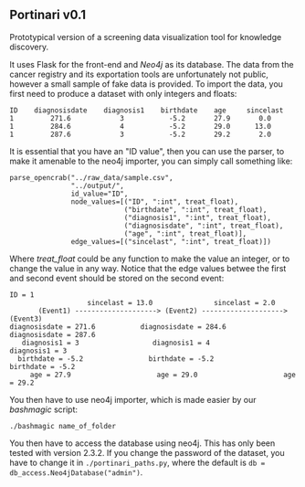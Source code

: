 ## Portinari v0.1

Prototypical version of a screening data visualization tool for knowledge discovery. 

It uses Flask for the front-end and *Neo4j* as its database. The data from the cancer registry and its exportation tools are unfortunately not public, however a small sample of fake data is provided. To import the data, you first need to produce a dataset with only integers and floats:


    ID    diagnosisdate    diagnosis1    birthdate    age     sincelast
    1         271.6            3           -5.2       27.9       0.0
    1         284.6            4           -5.2       29.0      13.0
    1         287.6            3           -5.2       29.2       2.0
    
    
It is essential that you have an "ID value", then you can use the parser, to make it amenable to the neo4j importer, you can simply call something like:


    parse_opencrab("../raw_data/sample.csv",
                   "../output/",
                   id_value="ID",
                   node_values=[("ID", ":int", treat_float),
                                ("birthdate", ":int", treat_float),
                                ("diagnosis1", ":int", treat_float),
                                ("diagnosisdate", ":int", treat_float),
                                ("age", ":int", treat_float)],
                   edge_values=[("sincelast", ":int", treat_float)])

Where *treat_float* could be any function to make the value an integer, or to change the value in any way. Notice that the edge values betwee the first and second event should be stored on the second event:

    ID = 1
                       sincelast = 13.0               sincelast = 2.0
           (Event1) --------------------> (Event2) --------------------> (Event3) 
    diagnosisdate = 271.6           diagnosisdate = 284.6          diagnosisdate = 287.6
       diagnosis1 = 3                  diagnosis1 = 4                 diagnosis1 = 3
      birthdate = -5.2                birthdate = -5.2               birthdate = -5.2
         age = 27.9                     age = 29.0                     age = 29.2
        
 
You then have to use neo4j importer, which is made easier by our *bashmagic* script:

    ./bashmagic name_of_folder
    
You then have to access the database using neo4j. This has only been tested with version 2.3.2. If you change the password of the dataset, you have to change it in `./portinari_paths.py`, where the default is `db = db_access.Neo4jDatabase("admin")`.

